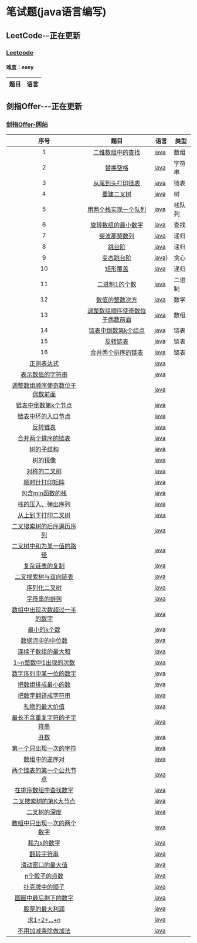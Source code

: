 # 笔试题(java语言编写)

## LeetCode--正在更新 

### [Leetcode](https://leetcode-cn.com/)

#### 难度：easy

|                  题目                   |                语言                 |
| :-------------------------------------: | :---------------------------------: |


## 剑指Offer---正在更新
### [剑指Offer-网站](https://www.nowcoder.com/ta/coding-interviews)


|                   序号                   |             题目             | 语言 | 类型 |
| :--------------------------------------: | :--------------------------: | ---------------------------------------- | ---------------------------------------- |
| 1 | [二维数组中的查找](https://www.nowcoder.com/practice/abc3fe2ce8e146608e868a70efebf62e?tpId=13&tqId=11154&tPage=1&rp=1&ru=/ta/coding-interviews&qru=/ta/coding-interviews/question-ranking) | [java](./SwordOffer/src/T1.java) | 数组 |
| 2 | [替换空格](https://www.nowcoder.com/practice/4060ac7e3e404ad1a894ef3e17650423?tpId=13&tqId=11155&tPage=1&rp=1&ru=/ta/coding-interviews&qru=/ta/coding-interviews/question-ranking) | [java](./SwordOffer/src/T2.java) | 字符串 |
| 3 | [从尾到头打印链表](https://www.nowcoder.com/practice/d0267f7f55b3412ba93bd35cfa8e8035?tpId=13&tqId=11156&tPage=1&rp=1&ru=%2Fta%2Fcoding-interviews&qru=%2Fta%2Fcoding-interviews%2Fquestion-ranking) | [java](./SwordOffer/src/T3.java) | 链表 |
| 4 | [重建二叉树](https://www.nowcoder.com/practice/8a19cbe657394eeaac2f6ea9b0f6fcf6?tpId=13&tqId=11157&tPage=1&rp=1&ru=%2Fta%2Fcoding-interviews&qru=%2Fta%2Fcoding-interviews%2Fquestion-ranking) | [java](./SwordOffer/src/T4.java) | 树 |
| 5 | [用两个栈实现一个队列](https://www.nowcoder.com/practice/54275ddae22f475981afa2244dd448c6?tpId=13&tqId=11158&tPage=1&rp=1&ru=%2Fta%2Fcoding-interviews&qru=%2Fta%2Fcoding-interviews%2Fquestion-ranking) | [java](./SwordOffer/src/T5.java) | 栈队列 |
| 6 | [旋转数组的最小数字](https://www.nowcoder.com/practice/9f3231a991af4f55b95579b44b7a01ba?tpId=13&tqId=11159&tPage=1&rp=1&ru=%2Fta%2Fcoding-interviews&qru=%2Fta%2Fcoding-interviews%2Fquestion-ranking) | [java](./SwordOffer/src/T6.java) | 查找 |
| 7 | [斐波那契数列](https://www.nowcoder.com/practice/c6c7742f5ba7442aada113136ddea0c3?tpId=13&tqId=11160&tPage=1&rp=1&ru=%2Fta%2Fcoding-interviews&qru=%2Fta%2Fcoding-interviews%2Fquestion-ranking) | [java](./SwordOffer/src/T7.java) | 递归 |
| 8 | [跳台阶](https://www.nowcoder.com/practice/8c82a5b80378478f9484d87d1c5f12a4?tpId=13&tqId=11161&tPage=1&rp=1&ru=%2Fta%2Fcoding-interviews&qru=%2Fta%2Fcoding-interviews%2Fquestion-ranking) | [java](./SwordOffer/src/T8.java) | 递归 |
| 9 | [变态跳台阶](https://www.nowcoder.com/practice/22243d016f6b47f2a6928b4313c85387?tpId=13&tqId=11162&tPage=1&rp=1&ru=%2Fta%2Fcoding-interviews&qru=%2Fta%2Fcoding-interviews%2Fquestion-ranking) | [java](./SwordOffer/src/T9.java)) | 贪心 |
| 10 | [矩形覆盖](https://www.nowcoder.com/practice/72a5a919508a4251859fb2cfb987a0e6?tpId=13&tqId=11163&tPage=1&rp=1&ru=%2Fta%2Fcoding-interviews&qru=%2Fta%2Fcoding-interviews%2Fquestion-ranking) | [java](./SwordOffer/src/T10.java) | 递归 |
| 11 | [二进制1的个数](https://www.nowcoder.com/practice/8ee967e43c2c4ec193b040ea7fbb10b8?tpId=13&tqId=11164&tPage=1&rp=1&ru=%2Fta%2Fcoding-interviews&qru=%2Fta%2Fcoding-interviews%2Fquestion-ranking) | [java](./SwordOffer/src/T11.java) | 二进制 |
| 12 | [数值的整数次方](https://www.nowcoder.com/practice/1a834e5e3e1a4b7ba251417554e07c00?tpId=13&tqId=11165&tPage=1&rp=1&ru=%2Fta%2Fcoding-interviews&qru=%2Fta%2Fcoding-interviews%2Fquestion-ranking) | [java](./SwordOffer/src/T12.java) |数学 |
| 13 | [调整数组顺序使奇数位于偶数前面](https://www.nowcoder.com/practice/beb5aa231adc45b2a5dcc5b62c93f593?tpId=13&tqId=11166&tPage=1&rp=1&ru=%2Fta%2Fcoding-interviews&qru=%2Fta%2Fcoding-interviews%2Fquestion-ranking) | [java](./SwordOffer/src/T13.java) | 数组 |
| 14 | [链表中倒数第k个结点](https://www.nowcoder.com/practice/529d3ae5a407492994ad2a246518148a?tpId=13&tqId=11167&tPage=1&rp=1&ru=%2Fta%2Fcoding-interviews&qru=%2Fta%2Fcoding-interviews%2Fquestion-ranking) | [java](./SwordOffer/src/T14.java) | 链表 |
| 15 | [反转链表](https://www.nowcoder.com/practice/75e878df47f24fdc9dc3e400ec6058ca?tpId=13&tqId=11168&tPage=1&rp=1&ru=%2Fta%2Fcoding-interviews&qru=%2Fta%2Fcoding-interviews%2Fquestion-ranking) | [java](./SwordOffer/src/T15.java) | 链表 |
| 16 | [合并两个排序的链表](https://www.nowcoder.com/practice/d8b6b4358f774294a89de2a6ac4d9337?tpId=13&tqId=11169&tPage=1&rp=1&ru=%2Fta%2Fcoding-interviews&qru=%2Fta%2Fcoding-interviews%2Fquestion-ranking) | [java](./SwordOffer/src/T16.java) | 链表 |
| [正则表达式](./SwordOffer/19.java) |  | [java](./SwordOffer/19.java) |  |
| [表示数值的字符串](./SwordOffer/T20.java) |  | [java](./SwordOffer/T20.java) |  |
| [调整数组顺序使奇数位于偶数前面](./SwordOffer/T21.java) |  | [java](./SwordOffer/T21.java) |  |
| [链表中倒数第k个节点](./SwordOffer/T22.java) |  | [java](./SwordOffer/T22.java) |  |
| [链表中环的入口节点](./SwordOffer/T23.java) |  | [java](./SwordOffer/T23.java) |  |
| [反转链表](./SwordOffer/T24.java) |  | [java](./SwordOffer/T24.java) |  |
| [合并两个排序的链表](./SwordOffer/T25.java) |  | [java](./SwordOffer/T25.java) |  |
| [树的子结构](./SwordOffer/T26.java) |  | [java](./SwordOffer/T26.java) |  |
| [树的镜像](./SwordOffer/T27.java) |  | [java](./SwordOffer/T27.java) |  |
| [对称的二叉树](./SwordOffer/T28.java) |  | [java](./SwordOffer/T28.java) |  |
| [顺时针打印矩阵](./SwordOffer/T29.java) |  | [java](./SwordOffer/T29.java) |  |
| [包含min函数的栈](./SwordOffer/T30.java) |  | [java](./SwordOffer/T30.java) |  |
| [栈的压入、弹出序列](./SwordOffer/T31.java) |  | [java](./SwordOffer/T31.java) |  |
| [从上到下打印二叉树](./SwordOffer/T32.java) |  | [java](./SwordOffer/T32.java) |  |
| [二叉搜索树的后序遍历序列](./SwordOffer/T33.java) |  | [java](./SwordOffer/T33.java) |  |
| [二叉树中和为某一值的路径](./SwordOffer/T34.java) |  | [java](./SwordOffer/T34.java) |  |
| [复杂链表的复制](./SwordOffer/T35.java) |  | [java](./SwordOffer/T35.java) |  |
| [二叉搜索树与双向链表](./SwordOffer/T36.java) |  | [java](./SwordOffer/T36.java) |  |
| [序列化二叉树](./SwordOffer/T37.java) |  | [java](./SwordOffer/T37.java) |  |
| [字符串的排列](./SwordOffer/T38.java) |  | [java](./SwordOffer/T38.java) |  |
| [数组中出现次数超过一半的数字](./SwordOffer/T39.java) |      | [java](./SwordOffer/T39.java) |  |
| [最小的k个数](./SwordOffer/T40.java) |  | [java](./SwordOffer/T40.java) |  |
| [数据流中的中位数](./SwordOffer/T41.java) |  | [java](./SwordOffer/T41.java) |  |
| [连续子数组的最大和](./SwordOffer/T42.java) |  | [java](./SwordOffer/T42.java) |  |
| [1~n整数中1出现的次数](./SwordOffer/T43.java) |  | [java](./SwordOffer/T43.java) |  |
| [数字序列中某一位的数字](./SwordOffer/T44.java) |  | [java](./SwordOffer/T44.java) |  |
| [把数组排成最小的数](./SwordOffer/T45.java) |  | [java](./SwordOffer/T45.java) |  |
| [把数字翻译成字符串](./SwordOffer/T46.java) |  | [java](./SwordOffer/T46.java) |  |
| [礼物的最大价值](./SwordOffer/T47.java) |  | [java](./SwordOffer/T47.java) |  |
| [最长不含重复字符的子字符串](./SwordOffer/T48.java) |  | [java](./SwordOffer/T48.java) |  |
| [丑数](./SwordOffer/T49.java) |  | [java](./SwordOffer/T49.java) |  |
| [第一个只出现一次的字符](./SwordOffer/T50.java) |  | [java](./SwordOffer/T50.java) |  |
| [数组中的逆序对](./SwordOffer/T51.java) |  | [java](./SwordOffer/T51.java) |  |
| [两个链表的第一个公共节点](./SwordOffer/T52.java) |  | [java](./SwordOffer/T52.java) |  |
| [在排序数组中查找数字](./SwordOffer/T53.java) |  | [java](./SwordOffer/T53.java) |  |
| [二叉搜索树的第K大节点](./SwordOffer/T54.java) |  | [java](./SwordOffer/T54.java) |  |
| [二叉树的深度](./SwordOffer/T55.java) |  | [java](./SwordOffer/T55.java) |  |
| [数组中只出现一次的两个数字](./SwordOffer/T56.java) |  | [java](./SwordOffer/T56.java) |  |
| [和为s的数字](./SwordOffer/T57.java) |  | [java](./SwordOffer/T57.java) |  |
| [翻转字符串](./SwordOffer/T58.java) |  | [java](./SwordOffer/T58.java) |  |
| [滑动窗口的最大值](./SwordOffer/T59.java) |  | [java](./SwordOffer/T59.java) |  |
| [n个骰子的点数](./SwordOffer/T60.java) |  | [java](./SwordOffer/T60.java) |  |
| [扑克牌中的顺子](./SwordOffer/T61.java) |  | [java](./SwordOffer/T61.java) |  |
| [圆圈中最后剩下的数字](./SwordOffer/T62.java) |  | [java](./SwordOffer/T62.java) |  |
| [股票的最大利润](./SwordOffer/T63.java) |  | [java](./SwordOffer/T63.java) |  |
| [求1+2+...+n](./SwordOffer/T64.java) |  | [java](./SwordOffer/T64.java) |  |
| [不用加减乘除做加法](./SwordOffer/T65.java) |  | [java](./SwordOffer/T65.java) |  |



